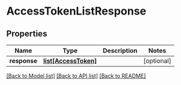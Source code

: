 # AccessTokenListResponse

## Properties
Name | Type | Description | Notes
------------ | ------------- | ------------- | -------------
**response** | [**list[AccessToken]**](AccessToken.md) |  | [optional] 

[[Back to Model list]](../README.md#documentation-for-models) [[Back to API list]](../README.md#documentation-for-api-endpoints) [[Back to README]](../README.md)


